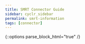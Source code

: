 ```yaml
---
title: SMRT Connector Guide
sidebar: cyclr_sidebar
permalink: smrt-information
tags: [connector]
---
```

{::options parse_block_html="true" /}

